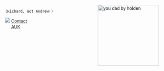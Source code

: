 <img align="right" width="200" alt="you dad by holden" src="https://ribena75.github.io/richard.andrew/assets/img/youdad2.png">

`(Richard, not Andrew!)`

<img src="https://www.linkedin.com/favicon.ico"> [Contact](https://www.linkedin.com/in/richardandrew75/)  
<img src="https://audax.uk/favicon.ico" width="16px"> [AUK](https://audax.uk/results?memId=26444)
